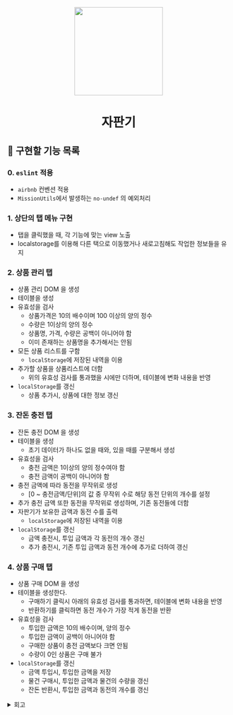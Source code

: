 <p align="middle" >
  <img width="200px;" src="https://github.com/woowacourse/javascript-vendingmachine-precourse/blob/main/images/beverage_icon.png?raw=true"/>
</p>
<h1 align="middle">자판기</h1>

## 🎯 구현할 기능 목록
### 0. `eslint` 적용
- `airbnb` 컨벤션 적용
- `MissionUtils`에서 발생하는 `no-undef` 의 예외처리

### 1. 상단의 탭 메뉴 구현
- 탭을 클릭했을 때, 각 기능에 맞는 view 노출
- localstorage를 이용해 다른 택으로 이동했거나 새로고침해도 작업한 정보들을 유지

### 2. 상품 관리 탭
- 상품 관리 DOM 을 생성
- 테이블을 생성
- 유효성을 검사
    - 상품가격은 10의 배수이며 100 이상의 양의 정수
    - 수량은 1이상의 양의 정수
    - 상품명, 가격, 수량은 공백이 아니어야 함
    - 이미 존재하는 상품명을 추가해서는 안됨
- 모든 상품 리스트를 구함
    - `localStorage`에 저장된 내역을 이용
- 추가할 상품을 상품리스트에 더함
    - 위의 유효성 검사를 통과했을 시에만 더하며, 테이블에 변화 내용을 반영
- `localStorage`를 갱신
    - 상품 추가시, 상품에 대한 정보 갱신

### 3. 잔돈 충전 탭
- 잔돈 충전 DOM 을 생성
- 테이블을 생성
    - 초기 데이터가 하나도 없을 때와, 있을 때를 구분해서 생성
- 유효성을 검사
    - 충전 금액은 1이상의 양의 정수여야 함
    - 충전 금액이 공백이 아니어야 함
- 충전 금액에 따라 동전을 무작위로 생성
    - [0 ~ 충전금액/단위]의 값 중 무작위 수로 해당 동전 단위의 개수를 설정
- 추가 충전 금액 또한 동전을 무작위로 생성하며, 기존 동전들에 더함
- 자판기가 보유한 금액과 동전 수를 출력
    - `localStorage`에 저장된 내역을 이용
- `localStorage`를 갱신
    - 금액 충전시, 투입 금액과 각 동전의 개수 갱신
    - 추가 충전시, 기존 투입 금액과 동전 개수에 추가로 더하여 갱신

### 4. 상품 구매 탭
- 상품 구매 DOM 을 생성
- 테이블을 생성한다.
    - 구매하기 클릭시 아래의 유효성 검사를 통과하면, 테이블에 변화 내용을 반영
    - 반환하기를 클릭하면 동전 개수가 가장 적게 동전을 반환
- 유효성을 검사
    - 투입한 금액은 10의 배수이며, 양의 정수
    - 투입한 금액이 공백이 아니어야 함
    - 구매한 상품이 충전 금액보다 크면 안됨
    - 수량이 0인 상품은 구매 불가
- `localStorage`를 갱신
    - 금액 투입시, 투입한 금액을 저장
    - 물건 구매시, 투입한 금액과 물건의 수량을 갱신
    - 잔돈 반환시, 투입한 금액과 동전의 개수를 갱신


<details>
<summary>회고</summary>
  
### 2021/12/09  
#### 수많은 id와 class, 어떻게 관리해야 유지보수가 편할까
미션을 받아보았을 때, 지난 미션과 다르게 id와 class의 선택자가 매우 늘어난 것이 한 눈에 들어왔다. 그래서 이를 어떻게 관리하면 좋을까 생각해봤다. 일단, js로 요소를 만들 때 기입해주는 방법은 최악이라 생각했다. 그 이유는 `1. 선택자 명이 바뀌게 될 경우 모든 파일에서 해당 부분을 찾아 수정해야 한다` `2. 여기저기 중구난방으로 선택자가 사용될 수 있다`. 그래서 고민끝에 내가 내린 결론은 이번 미션이 3개의 탭으로 나누어져 있으니, `키워드` 하나만 바꾸어서 선택자를 구분하게 하면 좋지 않을까였다. 그리고 이를 상수처럼 선언해두어서, 수정이 필요하게 된다면 선언해준 파일에서 수정해주기만 하면 된다. 이게 정답인지는 모르겠지만, 아직까지는 괜찮아 보인다. 다른 사람 코드를 살펴보면서 어떻게 했는지도 확인해봐야겠다.
  
#### 테이블 중복 줄이기
js로 테이블을 핸들링 하는 것이 생각보다 많은 코드 라인 수를 요구하고 복잡하다고 느꼈다. 이번 미션에서는 특히 각각의 탭에서 모두 table이 필요하기 때문에 절대적으로 중복 제거가 필요해보였다. 그래서 내가 일단 생각해본건, table과 header까지만 일단 템플릿화를 하는 것이었다. 그리고 table-row 코드도 작성해보면서 느낀 것은 이것도 잘만 하면 함께 템플릿화를 할 수 있을 것 같다는 것이었다. 일단 기능 구현을 마치고 이후에 리팩토링을 꼭 해봐야겠다.

#### readme를 자주 수정해주자
지난 미션에서는 오히려 자꾸 readme를 수정한 커밋 로그가 눈엣가시라고 생각하여 한 번에 readme를 꼼꼼히 작성하는 것에 초점을 두었는데, 이번 주차 피드백을 보니 내 생각이 크게 잘못 되었음을 깨달았다. readme는 항상 살아있는 문서이어야 한다는 말을 어디서 들은 것 같다. 처음부터 실수없이 프로그램을 설계하기란 불가능 하고, 생각치 못한 예외는 계속해서 나올 것이기에 그럴 때마다 바로바로 기록해두자.
  
</details>
